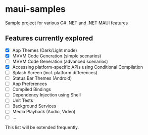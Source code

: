 # maui-samples
Sample project for various C# .NET and .NET MAUI features 

## Features currently explored ##

- [x] App Themes (Dark/Light mode)
- [x] MVVM Code Generation (simple scenarios)
- [ ] MVVM Code Generation (advanced scenarios)
- [x] Accessing platform-specific APIs using Conditional Compilation
- [ ] Splash Screen (incl. platform differences)
- [ ] Status Bar Themes (Android)
- [ ] App Preferences
- [ ] Compiled Bindings
- [ ] Dependency Injection using Shell
- [ ] Unit Tests
- [ ] Background Services
- [ ] Media Playback (Audio, Video)
- [ ] ...

This list will be extended frequently.
